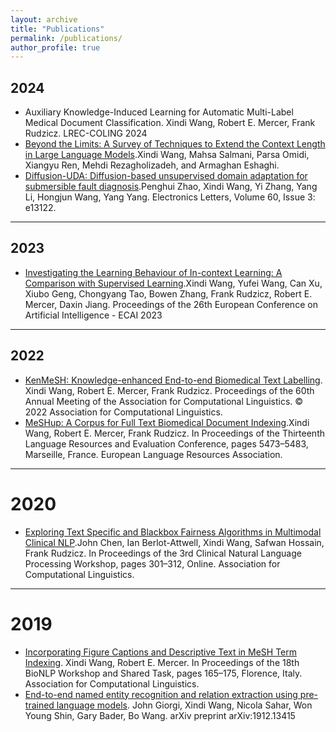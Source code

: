 ```yaml
---
layout: archive
title: "Publications"
permalink: /publications/
author_profile: true
---
```


## 2024
* Auxiliary Knowledge-Induced Learning for Automatic Multi-Label Medical Document Classification. Xindi Wang, Robert E. Mercer, Frank Rudzicz. LREC-COLING 2024
* [Beyond the Limits: A Survey of Techniques to Extend the Context Length in Large Language Models](https://arxiv.org/abs/2402.02244).Xindi Wang, Mahsa Salmani, Parsa Omidi, Xiangyu Ren, Mehdi Rezagholizadeh, and Armaghan Eshaghi. 
* [Diffusion-UDA: Diffusion-based unsupervised domain adaptation for submersible fault diagnosis](https://ietresearch.onlinelibrary.wiley.com/doi/full/10.1049/ell2.13122).Penghui Zhao, Xindi Wang, Yi Zhang, Yang Li, Hongjun Wang, Yang Yang. Electronics Letters, Volume 60, Issue 3: e13122.  
---

## 2023
* [Investigating the Learning Behaviour of In-context Learning:  A Comparison with Supervised Learning](https://ebooks.iospress.nl/doi/10.3233/FAIA230559).Xindi Wang, Yufei Wang, Can Xu, Xiubo Geng, Chongyang Tao, Bowen Zhang, Frank Rudzicz, Robert E. Mercer, Daxin Jiang. Proceedings of the 26th European Conference on Artificial Intelligence - ECAI 2023 
---

## 2022
* [KenMeSH: Knowledge-enhanced End-to-end Biomedical Text Labelling](https://aclanthology.org/2022.acl-long.210/). Xindi Wang, Robert E. Mercer, Frank Rudzicz. Proceedings of the 60th Annual Meeting of the Association for Computational Linguistics. &copy; 2022 Association for Computational Linguistics.
* [MeSHup: A Corpus for Full Text Biomedical Document Indexing](https://aclanthology.org/2022.lrec-1.586/).Xindi Wang, Robert E. Mercer, Frank Rudzicz. In Proceedings of the Thirteenth Language Resources and Evaluation Conference, pages 5473–5483, Marseille, France. European Language Resources Association.
---

# 2020
* [Exploring Text Specific and Blackbox Fairness Algorithms in Multimodal Clinical NLP](https://aclanthology.org/2020.clinicalnlp-1.33/).John Chen, Ian Berlot-Attwell, Xindi Wang, Safwan Hossain, Frank Rudzicz. In Proceedings of the 3rd Clinical Natural Language Processing Workshop, pages 301–312, Online. Association for Computational Linguistics.
---

# 2019
* [Incorporating Figure Captions and Descriptive Text in MeSH Term Indexing](https://aclanthology.org/W19-5018/). Xindi Wang, Robert E. Mercer. In Proceedings of the 18th BioNLP Workshop and Shared Task, pages 165–175, Florence, Italy. Association for Computational Linguistics.
* [End-to-end named entity recognition and relation extraction using pre-trained language models](https://arxiv.org/pdf/1912.13415.pdf). John Giorgi, Xindi Wang, Nicola Sahar, Won Young Shin, Gary Bader, Bo Wang. arXiv preprint arXiv:1912.13415

